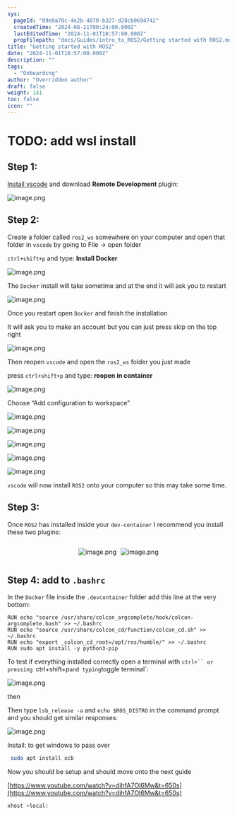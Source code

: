 ```yaml
---
sys:
  pageId: "89e0a78c-4e2b-4070-b327-d28cb0694742"
  createdTime: "2024-08-21T00:24:00.000Z"
  lastEditedTime: "2024-11-01T18:57:00.000Z"
  propFilepath: "docs/Guides/intro_to_ROS2/Getting started with ROS2.md"
title: "Getting started with ROS2"
date: "2024-11-01T18:57:00.000Z"
description: ""
tags:
  - "Onboarding"
author: "Overridden author"
draft: false
weight: 141
toc: false
icon: ""
---
```


# TODO: add wsl install

## Step 1:

[Install vscode](https://code.visualstudio.com/download) and download **Remote Development** plugin:

![image.png](https://prod-files-secure.s3.us-west-2.amazonaws.com/d518164a-d88e-44d1-a4ee-3adb3bd8bce0/efb52993-1881-4a40-b95e-6f020334f022/image.png?X-Amz-Algorithm=AWS4-HMAC-SHA256&X-Amz-Content-Sha256=UNSIGNED-PAYLOAD&X-Amz-Credential=ASIAZI2LB466UVVIFX6O%2F20250320%2Fus-west-2%2Fs3%2Faws4_request&X-Amz-Date=20250320T003736Z&X-Amz-Expires=3600&X-Amz-Security-Token=IQoJb3JpZ2luX2VjECUaCXVzLXdlc3QtMiJHMEUCIGu4qQYN4k3IjETKKSv3uEx6%2FdZXTthJdmZYjKohAW4EAiEAlsFJ%2FRhi0tx0gwBl3wyc%2FaJuupiJOsAPvIcMHRyYomYq%2FwMIfhAAGgw2Mzc0MjMxODM4MDUiDDQVaKVWmzBrGSLw9SrcAyZF8C69%2B%2BRWVsoYKGuTgQljOKvYai8n%2FLtX9izFvWLisPUw1swnNWVa5Eux44yt4%2F%2Fdtbi5m4mCVImOjiQRvzSjFjoJ1mIAY3dQf%2F3UqL1%2B3yCKNoyNU%2BwsWXTpoj75in8bANhWvdyHRKqyX3Jzuu4xNP2yWnxosc3121jFwWPHwDyrkVzicaZAWaVxw0Mxy6nvpQI8Z96mUc%2FlD4MBEusIZttEJtARCX7AsSGeWO41H31uxxPyBTiP1QDpvN9ZaY5eCqgq7LQ%2BWjJD%2FB5e%2FtaISWQXkbVwyWU%2Bnk%2FXDNj1Ycxyo4CqSd7juJJ4yVH%2BxmiWuZqf%2FtTJKo9YLuJGxXv0%2Fh2iKHg%2BngQryS%2BumvFAnpY0XACTitRqj2x3tmqL0nMv3TsUWM3iJr0VruNgAGSH0VEa8mto8LgFGHmMg4ouu9f5CV5xfgAnkCZ2fONjT4cmI4805Br9aZsbAAypREUHWHuJXVdpntXRP3aI%2BbDrqE576ttvQttom9oXsrUoxc2aEDMYkGY%2FBN51kGR6HcUQzYj2lI5mI96D3DB1UkWTxbRT4S5q1G3rIBob%2FF7wnpGiRbkQWI%2B%2FgEz0iYTjRNvy2kFnrMEzJcvrIEl1LquspYGCVI7j3daXW%2BJMMNLY7L4GOqUB4BSi6YickUDGmkkQC53i9i%2Fa8JIsQahrG9n9bAn6OIvkP69YlchChHZHg%2Bc%2FrGq6IWdyZbHB%2BRi2Kxl2VRSLfG3mCRH5pD3PF%2B1br3aRclRK1tltU8G41%2FAmgNbbGjwwmWnVGa23bwNsFGVU%2BuZbpBytYxOcAAH6blvQPz0zuBFMSJB5YBGHN7bHPbi4MNIKq%2FuyCNjGmLetSxgiv%2B6X23StFK3J&X-Amz-Signature=6f3e9410fcaa8b8cd9e69da9823335e109543e84b3256ac2422a374ca2eb4cc2&X-Amz-SignedHeaders=host&x-id=GetObject)

## Step 2:

Create a folder called `ros2_ws` somewhere on your computer and open that folder in `vscode` by going to File → open folder 

`ctrl+shift+p` and type: **Install Docker**

![image.png](https://prod-files-secure.s3.us-west-2.amazonaws.com/d518164a-d88e-44d1-a4ee-3adb3bd8bce0/2269dc0e-1cd5-47ff-bceb-c04ad9b2eab0/image.png?X-Amz-Algorithm=AWS4-HMAC-SHA256&X-Amz-Content-Sha256=UNSIGNED-PAYLOAD&X-Amz-Credential=ASIAZI2LB466UVVIFX6O%2F20250320%2Fus-west-2%2Fs3%2Faws4_request&X-Amz-Date=20250320T003736Z&X-Amz-Expires=3600&X-Amz-Security-Token=IQoJb3JpZ2luX2VjECUaCXVzLXdlc3QtMiJHMEUCIGu4qQYN4k3IjETKKSv3uEx6%2FdZXTthJdmZYjKohAW4EAiEAlsFJ%2FRhi0tx0gwBl3wyc%2FaJuupiJOsAPvIcMHRyYomYq%2FwMIfhAAGgw2Mzc0MjMxODM4MDUiDDQVaKVWmzBrGSLw9SrcAyZF8C69%2B%2BRWVsoYKGuTgQljOKvYai8n%2FLtX9izFvWLisPUw1swnNWVa5Eux44yt4%2F%2Fdtbi5m4mCVImOjiQRvzSjFjoJ1mIAY3dQf%2F3UqL1%2B3yCKNoyNU%2BwsWXTpoj75in8bANhWvdyHRKqyX3Jzuu4xNP2yWnxosc3121jFwWPHwDyrkVzicaZAWaVxw0Mxy6nvpQI8Z96mUc%2FlD4MBEusIZttEJtARCX7AsSGeWO41H31uxxPyBTiP1QDpvN9ZaY5eCqgq7LQ%2BWjJD%2FB5e%2FtaISWQXkbVwyWU%2Bnk%2FXDNj1Ycxyo4CqSd7juJJ4yVH%2BxmiWuZqf%2FtTJKo9YLuJGxXv0%2Fh2iKHg%2BngQryS%2BumvFAnpY0XACTitRqj2x3tmqL0nMv3TsUWM3iJr0VruNgAGSH0VEa8mto8LgFGHmMg4ouu9f5CV5xfgAnkCZ2fONjT4cmI4805Br9aZsbAAypREUHWHuJXVdpntXRP3aI%2BbDrqE576ttvQttom9oXsrUoxc2aEDMYkGY%2FBN51kGR6HcUQzYj2lI5mI96D3DB1UkWTxbRT4S5q1G3rIBob%2FF7wnpGiRbkQWI%2B%2FgEz0iYTjRNvy2kFnrMEzJcvrIEl1LquspYGCVI7j3daXW%2BJMMNLY7L4GOqUB4BSi6YickUDGmkkQC53i9i%2Fa8JIsQahrG9n9bAn6OIvkP69YlchChHZHg%2Bc%2FrGq6IWdyZbHB%2BRi2Kxl2VRSLfG3mCRH5pD3PF%2B1br3aRclRK1tltU8G41%2FAmgNbbGjwwmWnVGa23bwNsFGVU%2BuZbpBytYxOcAAH6blvQPz0zuBFMSJB5YBGHN7bHPbi4MNIKq%2FuyCNjGmLetSxgiv%2B6X23StFK3J&X-Amz-Signature=a0c24ddffe77c2f72c5d8a8d02e5da8903e0ea32451830cec8f12a48275e035c&X-Amz-SignedHeaders=host&x-id=GetObject)

The `Docker` install will take sometime and at the end it will ask you to restart

![image.png](https://prod-files-secure.s3.us-west-2.amazonaws.com/d518164a-d88e-44d1-a4ee-3adb3bd8bce0/ed233f78-be33-4b1f-b89c-9c346c0e961e/image.png?X-Amz-Algorithm=AWS4-HMAC-SHA256&X-Amz-Content-Sha256=UNSIGNED-PAYLOAD&X-Amz-Credential=ASIAZI2LB466UVVIFX6O%2F20250320%2Fus-west-2%2Fs3%2Faws4_request&X-Amz-Date=20250320T003736Z&X-Amz-Expires=3600&X-Amz-Security-Token=IQoJb3JpZ2luX2VjECUaCXVzLXdlc3QtMiJHMEUCIGu4qQYN4k3IjETKKSv3uEx6%2FdZXTthJdmZYjKohAW4EAiEAlsFJ%2FRhi0tx0gwBl3wyc%2FaJuupiJOsAPvIcMHRyYomYq%2FwMIfhAAGgw2Mzc0MjMxODM4MDUiDDQVaKVWmzBrGSLw9SrcAyZF8C69%2B%2BRWVsoYKGuTgQljOKvYai8n%2FLtX9izFvWLisPUw1swnNWVa5Eux44yt4%2F%2Fdtbi5m4mCVImOjiQRvzSjFjoJ1mIAY3dQf%2F3UqL1%2B3yCKNoyNU%2BwsWXTpoj75in8bANhWvdyHRKqyX3Jzuu4xNP2yWnxosc3121jFwWPHwDyrkVzicaZAWaVxw0Mxy6nvpQI8Z96mUc%2FlD4MBEusIZttEJtARCX7AsSGeWO41H31uxxPyBTiP1QDpvN9ZaY5eCqgq7LQ%2BWjJD%2FB5e%2FtaISWQXkbVwyWU%2Bnk%2FXDNj1Ycxyo4CqSd7juJJ4yVH%2BxmiWuZqf%2FtTJKo9YLuJGxXv0%2Fh2iKHg%2BngQryS%2BumvFAnpY0XACTitRqj2x3tmqL0nMv3TsUWM3iJr0VruNgAGSH0VEa8mto8LgFGHmMg4ouu9f5CV5xfgAnkCZ2fONjT4cmI4805Br9aZsbAAypREUHWHuJXVdpntXRP3aI%2BbDrqE576ttvQttom9oXsrUoxc2aEDMYkGY%2FBN51kGR6HcUQzYj2lI5mI96D3DB1UkWTxbRT4S5q1G3rIBob%2FF7wnpGiRbkQWI%2B%2FgEz0iYTjRNvy2kFnrMEzJcvrIEl1LquspYGCVI7j3daXW%2BJMMNLY7L4GOqUB4BSi6YickUDGmkkQC53i9i%2Fa8JIsQahrG9n9bAn6OIvkP69YlchChHZHg%2Bc%2FrGq6IWdyZbHB%2BRi2Kxl2VRSLfG3mCRH5pD3PF%2B1br3aRclRK1tltU8G41%2FAmgNbbGjwwmWnVGa23bwNsFGVU%2BuZbpBytYxOcAAH6blvQPz0zuBFMSJB5YBGHN7bHPbi4MNIKq%2FuyCNjGmLetSxgiv%2B6X23StFK3J&X-Amz-Signature=7da85d48d51573246c85cc148e7625f13a52d75913b8537a67b8d5bdcc3cbd5c&X-Amz-SignedHeaders=host&x-id=GetObject)

Once you restart open `Docker` and finish the installation

It will ask you to make an account but you can just press skip on the top right

![image.png](https://prod-files-secure.s3.us-west-2.amazonaws.com/d518164a-d88e-44d1-a4ee-3adb3bd8bce0/21010ad9-1659-4fd9-9f59-9932a09b2a3d/image.png?X-Amz-Algorithm=AWS4-HMAC-SHA256&X-Amz-Content-Sha256=UNSIGNED-PAYLOAD&X-Amz-Credential=ASIAZI2LB466UVVIFX6O%2F20250320%2Fus-west-2%2Fs3%2Faws4_request&X-Amz-Date=20250320T003736Z&X-Amz-Expires=3600&X-Amz-Security-Token=IQoJb3JpZ2luX2VjECUaCXVzLXdlc3QtMiJHMEUCIGu4qQYN4k3IjETKKSv3uEx6%2FdZXTthJdmZYjKohAW4EAiEAlsFJ%2FRhi0tx0gwBl3wyc%2FaJuupiJOsAPvIcMHRyYomYq%2FwMIfhAAGgw2Mzc0MjMxODM4MDUiDDQVaKVWmzBrGSLw9SrcAyZF8C69%2B%2BRWVsoYKGuTgQljOKvYai8n%2FLtX9izFvWLisPUw1swnNWVa5Eux44yt4%2F%2Fdtbi5m4mCVImOjiQRvzSjFjoJ1mIAY3dQf%2F3UqL1%2B3yCKNoyNU%2BwsWXTpoj75in8bANhWvdyHRKqyX3Jzuu4xNP2yWnxosc3121jFwWPHwDyrkVzicaZAWaVxw0Mxy6nvpQI8Z96mUc%2FlD4MBEusIZttEJtARCX7AsSGeWO41H31uxxPyBTiP1QDpvN9ZaY5eCqgq7LQ%2BWjJD%2FB5e%2FtaISWQXkbVwyWU%2Bnk%2FXDNj1Ycxyo4CqSd7juJJ4yVH%2BxmiWuZqf%2FtTJKo9YLuJGxXv0%2Fh2iKHg%2BngQryS%2BumvFAnpY0XACTitRqj2x3tmqL0nMv3TsUWM3iJr0VruNgAGSH0VEa8mto8LgFGHmMg4ouu9f5CV5xfgAnkCZ2fONjT4cmI4805Br9aZsbAAypREUHWHuJXVdpntXRP3aI%2BbDrqE576ttvQttom9oXsrUoxc2aEDMYkGY%2FBN51kGR6HcUQzYj2lI5mI96D3DB1UkWTxbRT4S5q1G3rIBob%2FF7wnpGiRbkQWI%2B%2FgEz0iYTjRNvy2kFnrMEzJcvrIEl1LquspYGCVI7j3daXW%2BJMMNLY7L4GOqUB4BSi6YickUDGmkkQC53i9i%2Fa8JIsQahrG9n9bAn6OIvkP69YlchChHZHg%2Bc%2FrGq6IWdyZbHB%2BRi2Kxl2VRSLfG3mCRH5pD3PF%2B1br3aRclRK1tltU8G41%2FAmgNbbGjwwmWnVGa23bwNsFGVU%2BuZbpBytYxOcAAH6blvQPz0zuBFMSJB5YBGHN7bHPbi4MNIKq%2FuyCNjGmLetSxgiv%2B6X23StFK3J&X-Amz-Signature=4d373955ea96c4f263c1446616d1a5e070b5256348cfe007edaca3b389b74d87&X-Amz-SignedHeaders=host&x-id=GetObject)

Then reopen `vscode` and open the `ros2_ws` folder you just made

press `ctrl+shift+p` and type: **reopen in container**

![image.png](https://prod-files-secure.s3.us-west-2.amazonaws.com/d518164a-d88e-44d1-a4ee-3adb3bd8bce0/4e93b8c2-41ad-488c-8095-c74205196118/image.png?X-Amz-Algorithm=AWS4-HMAC-SHA256&X-Amz-Content-Sha256=UNSIGNED-PAYLOAD&X-Amz-Credential=ASIAZI2LB466UVVIFX6O%2F20250320%2Fus-west-2%2Fs3%2Faws4_request&X-Amz-Date=20250320T003736Z&X-Amz-Expires=3600&X-Amz-Security-Token=IQoJb3JpZ2luX2VjECUaCXVzLXdlc3QtMiJHMEUCIGu4qQYN4k3IjETKKSv3uEx6%2FdZXTthJdmZYjKohAW4EAiEAlsFJ%2FRhi0tx0gwBl3wyc%2FaJuupiJOsAPvIcMHRyYomYq%2FwMIfhAAGgw2Mzc0MjMxODM4MDUiDDQVaKVWmzBrGSLw9SrcAyZF8C69%2B%2BRWVsoYKGuTgQljOKvYai8n%2FLtX9izFvWLisPUw1swnNWVa5Eux44yt4%2F%2Fdtbi5m4mCVImOjiQRvzSjFjoJ1mIAY3dQf%2F3UqL1%2B3yCKNoyNU%2BwsWXTpoj75in8bANhWvdyHRKqyX3Jzuu4xNP2yWnxosc3121jFwWPHwDyrkVzicaZAWaVxw0Mxy6nvpQI8Z96mUc%2FlD4MBEusIZttEJtARCX7AsSGeWO41H31uxxPyBTiP1QDpvN9ZaY5eCqgq7LQ%2BWjJD%2FB5e%2FtaISWQXkbVwyWU%2Bnk%2FXDNj1Ycxyo4CqSd7juJJ4yVH%2BxmiWuZqf%2FtTJKo9YLuJGxXv0%2Fh2iKHg%2BngQryS%2BumvFAnpY0XACTitRqj2x3tmqL0nMv3TsUWM3iJr0VruNgAGSH0VEa8mto8LgFGHmMg4ouu9f5CV5xfgAnkCZ2fONjT4cmI4805Br9aZsbAAypREUHWHuJXVdpntXRP3aI%2BbDrqE576ttvQttom9oXsrUoxc2aEDMYkGY%2FBN51kGR6HcUQzYj2lI5mI96D3DB1UkWTxbRT4S5q1G3rIBob%2FF7wnpGiRbkQWI%2B%2FgEz0iYTjRNvy2kFnrMEzJcvrIEl1LquspYGCVI7j3daXW%2BJMMNLY7L4GOqUB4BSi6YickUDGmkkQC53i9i%2Fa8JIsQahrG9n9bAn6OIvkP69YlchChHZHg%2Bc%2FrGq6IWdyZbHB%2BRi2Kxl2VRSLfG3mCRH5pD3PF%2B1br3aRclRK1tltU8G41%2FAmgNbbGjwwmWnVGa23bwNsFGVU%2BuZbpBytYxOcAAH6blvQPz0zuBFMSJB5YBGHN7bHPbi4MNIKq%2FuyCNjGmLetSxgiv%2B6X23StFK3J&X-Amz-Signature=25660d5e499c4b7bfd78bbc98eb579901168d81c3a991329618f01e2e63558e0&X-Amz-SignedHeaders=host&x-id=GetObject)

Choose “Add configuration to workspace”

![image.png](https://prod-files-secure.s3.us-west-2.amazonaws.com/d518164a-d88e-44d1-a4ee-3adb3bd8bce0/9560b282-5060-4989-ba37-97e7b2c22476/image.png?X-Amz-Algorithm=AWS4-HMAC-SHA256&X-Amz-Content-Sha256=UNSIGNED-PAYLOAD&X-Amz-Credential=ASIAZI2LB466UVVIFX6O%2F20250320%2Fus-west-2%2Fs3%2Faws4_request&X-Amz-Date=20250320T003736Z&X-Amz-Expires=3600&X-Amz-Security-Token=IQoJb3JpZ2luX2VjECUaCXVzLXdlc3QtMiJHMEUCIGu4qQYN4k3IjETKKSv3uEx6%2FdZXTthJdmZYjKohAW4EAiEAlsFJ%2FRhi0tx0gwBl3wyc%2FaJuupiJOsAPvIcMHRyYomYq%2FwMIfhAAGgw2Mzc0MjMxODM4MDUiDDQVaKVWmzBrGSLw9SrcAyZF8C69%2B%2BRWVsoYKGuTgQljOKvYai8n%2FLtX9izFvWLisPUw1swnNWVa5Eux44yt4%2F%2Fdtbi5m4mCVImOjiQRvzSjFjoJ1mIAY3dQf%2F3UqL1%2B3yCKNoyNU%2BwsWXTpoj75in8bANhWvdyHRKqyX3Jzuu4xNP2yWnxosc3121jFwWPHwDyrkVzicaZAWaVxw0Mxy6nvpQI8Z96mUc%2FlD4MBEusIZttEJtARCX7AsSGeWO41H31uxxPyBTiP1QDpvN9ZaY5eCqgq7LQ%2BWjJD%2FB5e%2FtaISWQXkbVwyWU%2Bnk%2FXDNj1Ycxyo4CqSd7juJJ4yVH%2BxmiWuZqf%2FtTJKo9YLuJGxXv0%2Fh2iKHg%2BngQryS%2BumvFAnpY0XACTitRqj2x3tmqL0nMv3TsUWM3iJr0VruNgAGSH0VEa8mto8LgFGHmMg4ouu9f5CV5xfgAnkCZ2fONjT4cmI4805Br9aZsbAAypREUHWHuJXVdpntXRP3aI%2BbDrqE576ttvQttom9oXsrUoxc2aEDMYkGY%2FBN51kGR6HcUQzYj2lI5mI96D3DB1UkWTxbRT4S5q1G3rIBob%2FF7wnpGiRbkQWI%2B%2FgEz0iYTjRNvy2kFnrMEzJcvrIEl1LquspYGCVI7j3daXW%2BJMMNLY7L4GOqUB4BSi6YickUDGmkkQC53i9i%2Fa8JIsQahrG9n9bAn6OIvkP69YlchChHZHg%2Bc%2FrGq6IWdyZbHB%2BRi2Kxl2VRSLfG3mCRH5pD3PF%2B1br3aRclRK1tltU8G41%2FAmgNbbGjwwmWnVGa23bwNsFGVU%2BuZbpBytYxOcAAH6blvQPz0zuBFMSJB5YBGHN7bHPbi4MNIKq%2FuyCNjGmLetSxgiv%2B6X23StFK3J&X-Amz-Signature=4d58ab65e32fdc582876e86eadedbade44134a214bf02ce6ddf06bfc9261f696&X-Amz-SignedHeaders=host&x-id=GetObject)

![image.png](https://prod-files-secure.s3.us-west-2.amazonaws.com/d518164a-d88e-44d1-a4ee-3adb3bd8bce0/2ee63f81-886b-48e8-a553-dc6e5eac99e4/image.png?X-Amz-Algorithm=AWS4-HMAC-SHA256&X-Amz-Content-Sha256=UNSIGNED-PAYLOAD&X-Amz-Credential=ASIAZI2LB466UVVIFX6O%2F20250320%2Fus-west-2%2Fs3%2Faws4_request&X-Amz-Date=20250320T003736Z&X-Amz-Expires=3600&X-Amz-Security-Token=IQoJb3JpZ2luX2VjECUaCXVzLXdlc3QtMiJHMEUCIGu4qQYN4k3IjETKKSv3uEx6%2FdZXTthJdmZYjKohAW4EAiEAlsFJ%2FRhi0tx0gwBl3wyc%2FaJuupiJOsAPvIcMHRyYomYq%2FwMIfhAAGgw2Mzc0MjMxODM4MDUiDDQVaKVWmzBrGSLw9SrcAyZF8C69%2B%2BRWVsoYKGuTgQljOKvYai8n%2FLtX9izFvWLisPUw1swnNWVa5Eux44yt4%2F%2Fdtbi5m4mCVImOjiQRvzSjFjoJ1mIAY3dQf%2F3UqL1%2B3yCKNoyNU%2BwsWXTpoj75in8bANhWvdyHRKqyX3Jzuu4xNP2yWnxosc3121jFwWPHwDyrkVzicaZAWaVxw0Mxy6nvpQI8Z96mUc%2FlD4MBEusIZttEJtARCX7AsSGeWO41H31uxxPyBTiP1QDpvN9ZaY5eCqgq7LQ%2BWjJD%2FB5e%2FtaISWQXkbVwyWU%2Bnk%2FXDNj1Ycxyo4CqSd7juJJ4yVH%2BxmiWuZqf%2FtTJKo9YLuJGxXv0%2Fh2iKHg%2BngQryS%2BumvFAnpY0XACTitRqj2x3tmqL0nMv3TsUWM3iJr0VruNgAGSH0VEa8mto8LgFGHmMg4ouu9f5CV5xfgAnkCZ2fONjT4cmI4805Br9aZsbAAypREUHWHuJXVdpntXRP3aI%2BbDrqE576ttvQttom9oXsrUoxc2aEDMYkGY%2FBN51kGR6HcUQzYj2lI5mI96D3DB1UkWTxbRT4S5q1G3rIBob%2FF7wnpGiRbkQWI%2B%2FgEz0iYTjRNvy2kFnrMEzJcvrIEl1LquspYGCVI7j3daXW%2BJMMNLY7L4GOqUB4BSi6YickUDGmkkQC53i9i%2Fa8JIsQahrG9n9bAn6OIvkP69YlchChHZHg%2Bc%2FrGq6IWdyZbHB%2BRi2Kxl2VRSLfG3mCRH5pD3PF%2B1br3aRclRK1tltU8G41%2FAmgNbbGjwwmWnVGa23bwNsFGVU%2BuZbpBytYxOcAAH6blvQPz0zuBFMSJB5YBGHN7bHPbi4MNIKq%2FuyCNjGmLetSxgiv%2B6X23StFK3J&X-Amz-Signature=912719c052debe35f540442b069e6c943449ecd4782d136bb923641da381ee27&X-Amz-SignedHeaders=host&x-id=GetObject)

![image.png](https://prod-files-secure.s3.us-west-2.amazonaws.com/d518164a-d88e-44d1-a4ee-3adb3bd8bce0/ae1580b2-b048-407e-aed9-b584224a7a04/image.png?X-Amz-Algorithm=AWS4-HMAC-SHA256&X-Amz-Content-Sha256=UNSIGNED-PAYLOAD&X-Amz-Credential=ASIAZI2LB466UVVIFX6O%2F20250320%2Fus-west-2%2Fs3%2Faws4_request&X-Amz-Date=20250320T003736Z&X-Amz-Expires=3600&X-Amz-Security-Token=IQoJb3JpZ2luX2VjECUaCXVzLXdlc3QtMiJHMEUCIGu4qQYN4k3IjETKKSv3uEx6%2FdZXTthJdmZYjKohAW4EAiEAlsFJ%2FRhi0tx0gwBl3wyc%2FaJuupiJOsAPvIcMHRyYomYq%2FwMIfhAAGgw2Mzc0MjMxODM4MDUiDDQVaKVWmzBrGSLw9SrcAyZF8C69%2B%2BRWVsoYKGuTgQljOKvYai8n%2FLtX9izFvWLisPUw1swnNWVa5Eux44yt4%2F%2Fdtbi5m4mCVImOjiQRvzSjFjoJ1mIAY3dQf%2F3UqL1%2B3yCKNoyNU%2BwsWXTpoj75in8bANhWvdyHRKqyX3Jzuu4xNP2yWnxosc3121jFwWPHwDyrkVzicaZAWaVxw0Mxy6nvpQI8Z96mUc%2FlD4MBEusIZttEJtARCX7AsSGeWO41H31uxxPyBTiP1QDpvN9ZaY5eCqgq7LQ%2BWjJD%2FB5e%2FtaISWQXkbVwyWU%2Bnk%2FXDNj1Ycxyo4CqSd7juJJ4yVH%2BxmiWuZqf%2FtTJKo9YLuJGxXv0%2Fh2iKHg%2BngQryS%2BumvFAnpY0XACTitRqj2x3tmqL0nMv3TsUWM3iJr0VruNgAGSH0VEa8mto8LgFGHmMg4ouu9f5CV5xfgAnkCZ2fONjT4cmI4805Br9aZsbAAypREUHWHuJXVdpntXRP3aI%2BbDrqE576ttvQttom9oXsrUoxc2aEDMYkGY%2FBN51kGR6HcUQzYj2lI5mI96D3DB1UkWTxbRT4S5q1G3rIBob%2FF7wnpGiRbkQWI%2B%2FgEz0iYTjRNvy2kFnrMEzJcvrIEl1LquspYGCVI7j3daXW%2BJMMNLY7L4GOqUB4BSi6YickUDGmkkQC53i9i%2Fa8JIsQahrG9n9bAn6OIvkP69YlchChHZHg%2Bc%2FrGq6IWdyZbHB%2BRi2Kxl2VRSLfG3mCRH5pD3PF%2B1br3aRclRK1tltU8G41%2FAmgNbbGjwwmWnVGa23bwNsFGVU%2BuZbpBytYxOcAAH6blvQPz0zuBFMSJB5YBGHN7bHPbi4MNIKq%2FuyCNjGmLetSxgiv%2B6X23StFK3J&X-Amz-Signature=b842d1408960fd8db1490f4fc051ee3ffeca9eeb4acd170576149da25d123257&X-Amz-SignedHeaders=host&x-id=GetObject)

![image.png](https://prod-files-secure.s3.us-west-2.amazonaws.com/d518164a-d88e-44d1-a4ee-3adb3bd8bce0/53255b28-f75e-430f-b9e3-c0ac8577e42b/image.png?X-Amz-Algorithm=AWS4-HMAC-SHA256&X-Amz-Content-Sha256=UNSIGNED-PAYLOAD&X-Amz-Credential=ASIAZI2LB466UVVIFX6O%2F20250320%2Fus-west-2%2Fs3%2Faws4_request&X-Amz-Date=20250320T003736Z&X-Amz-Expires=3600&X-Amz-Security-Token=IQoJb3JpZ2luX2VjECUaCXVzLXdlc3QtMiJHMEUCIGu4qQYN4k3IjETKKSv3uEx6%2FdZXTthJdmZYjKohAW4EAiEAlsFJ%2FRhi0tx0gwBl3wyc%2FaJuupiJOsAPvIcMHRyYomYq%2FwMIfhAAGgw2Mzc0MjMxODM4MDUiDDQVaKVWmzBrGSLw9SrcAyZF8C69%2B%2BRWVsoYKGuTgQljOKvYai8n%2FLtX9izFvWLisPUw1swnNWVa5Eux44yt4%2F%2Fdtbi5m4mCVImOjiQRvzSjFjoJ1mIAY3dQf%2F3UqL1%2B3yCKNoyNU%2BwsWXTpoj75in8bANhWvdyHRKqyX3Jzuu4xNP2yWnxosc3121jFwWPHwDyrkVzicaZAWaVxw0Mxy6nvpQI8Z96mUc%2FlD4MBEusIZttEJtARCX7AsSGeWO41H31uxxPyBTiP1QDpvN9ZaY5eCqgq7LQ%2BWjJD%2FB5e%2FtaISWQXkbVwyWU%2Bnk%2FXDNj1Ycxyo4CqSd7juJJ4yVH%2BxmiWuZqf%2FtTJKo9YLuJGxXv0%2Fh2iKHg%2BngQryS%2BumvFAnpY0XACTitRqj2x3tmqL0nMv3TsUWM3iJr0VruNgAGSH0VEa8mto8LgFGHmMg4ouu9f5CV5xfgAnkCZ2fONjT4cmI4805Br9aZsbAAypREUHWHuJXVdpntXRP3aI%2BbDrqE576ttvQttom9oXsrUoxc2aEDMYkGY%2FBN51kGR6HcUQzYj2lI5mI96D3DB1UkWTxbRT4S5q1G3rIBob%2FF7wnpGiRbkQWI%2B%2FgEz0iYTjRNvy2kFnrMEzJcvrIEl1LquspYGCVI7j3daXW%2BJMMNLY7L4GOqUB4BSi6YickUDGmkkQC53i9i%2Fa8JIsQahrG9n9bAn6OIvkP69YlchChHZHg%2Bc%2FrGq6IWdyZbHB%2BRi2Kxl2VRSLfG3mCRH5pD3PF%2B1br3aRclRK1tltU8G41%2FAmgNbbGjwwmWnVGa23bwNsFGVU%2BuZbpBytYxOcAAH6blvQPz0zuBFMSJB5YBGHN7bHPbi4MNIKq%2FuyCNjGmLetSxgiv%2B6X23StFK3J&X-Amz-Signature=f90076b6910293ae72ae5013ade3230ff84fd05c9f0b13c13d08ce8b1c1fc928&X-Amz-SignedHeaders=host&x-id=GetObject)

![image.png](https://prod-files-secure.s3.us-west-2.amazonaws.com/d518164a-d88e-44d1-a4ee-3adb3bd8bce0/7c562767-5af9-4ffb-97d1-327bcdf4ee00/image.png?X-Amz-Algorithm=AWS4-HMAC-SHA256&X-Amz-Content-Sha256=UNSIGNED-PAYLOAD&X-Amz-Credential=ASIAZI2LB466UVVIFX6O%2F20250320%2Fus-west-2%2Fs3%2Faws4_request&X-Amz-Date=20250320T003736Z&X-Amz-Expires=3600&X-Amz-Security-Token=IQoJb3JpZ2luX2VjECUaCXVzLXdlc3QtMiJHMEUCIGu4qQYN4k3IjETKKSv3uEx6%2FdZXTthJdmZYjKohAW4EAiEAlsFJ%2FRhi0tx0gwBl3wyc%2FaJuupiJOsAPvIcMHRyYomYq%2FwMIfhAAGgw2Mzc0MjMxODM4MDUiDDQVaKVWmzBrGSLw9SrcAyZF8C69%2B%2BRWVsoYKGuTgQljOKvYai8n%2FLtX9izFvWLisPUw1swnNWVa5Eux44yt4%2F%2Fdtbi5m4mCVImOjiQRvzSjFjoJ1mIAY3dQf%2F3UqL1%2B3yCKNoyNU%2BwsWXTpoj75in8bANhWvdyHRKqyX3Jzuu4xNP2yWnxosc3121jFwWPHwDyrkVzicaZAWaVxw0Mxy6nvpQI8Z96mUc%2FlD4MBEusIZttEJtARCX7AsSGeWO41H31uxxPyBTiP1QDpvN9ZaY5eCqgq7LQ%2BWjJD%2FB5e%2FtaISWQXkbVwyWU%2Bnk%2FXDNj1Ycxyo4CqSd7juJJ4yVH%2BxmiWuZqf%2FtTJKo9YLuJGxXv0%2Fh2iKHg%2BngQryS%2BumvFAnpY0XACTitRqj2x3tmqL0nMv3TsUWM3iJr0VruNgAGSH0VEa8mto8LgFGHmMg4ouu9f5CV5xfgAnkCZ2fONjT4cmI4805Br9aZsbAAypREUHWHuJXVdpntXRP3aI%2BbDrqE576ttvQttom9oXsrUoxc2aEDMYkGY%2FBN51kGR6HcUQzYj2lI5mI96D3DB1UkWTxbRT4S5q1G3rIBob%2FF7wnpGiRbkQWI%2B%2FgEz0iYTjRNvy2kFnrMEzJcvrIEl1LquspYGCVI7j3daXW%2BJMMNLY7L4GOqUB4BSi6YickUDGmkkQC53i9i%2Fa8JIsQahrG9n9bAn6OIvkP69YlchChHZHg%2Bc%2FrGq6IWdyZbHB%2BRi2Kxl2VRSLfG3mCRH5pD3PF%2B1br3aRclRK1tltU8G41%2FAmgNbbGjwwmWnVGa23bwNsFGVU%2BuZbpBytYxOcAAH6blvQPz0zuBFMSJB5YBGHN7bHPbi4MNIKq%2FuyCNjGmLetSxgiv%2B6X23StFK3J&X-Amz-Signature=711b2e70f8ee2503cc727dc2cf13163d98031c15a2aa0a3523fc7cab75f674e1&X-Amz-SignedHeaders=host&x-id=GetObject)

`vscode` will now install `ROS2` onto your computer so this may take some time.

## Step 3:

Once `ROS2` has installed inside your `dev-container` I recommend you install these two plugins:

<div style="display: flex;flex-direction: row; column-gap:10px; max-width: 630px;justify-content: center;">
<div>

![image.png](https://prod-files-secure.s3.us-west-2.amazonaws.com/d518164a-d88e-44d1-a4ee-3adb3bd8bce0/3fc3d550-5a54-4ba1-ba6b-faa01cdb7369/image.png?X-Amz-Algorithm=AWS4-HMAC-SHA256&X-Amz-Content-Sha256=UNSIGNED-PAYLOAD&X-Amz-Credential=ASIAZI2LB4662KMBCBHM%2F20250320%2Fus-west-2%2Fs3%2Faws4_request&X-Amz-Date=20250320T003738Z&X-Amz-Expires=3600&X-Amz-Security-Token=IQoJb3JpZ2luX2VjECUaCXVzLXdlc3QtMiJHMEUCICXROiI8Oh9g8h4gZI8eCNBEVcORUj7iPn2Vm58WCPHRAiEAtvfXW%2BtqaEKJkED2pTHeOsPaGIsLj83lHKdSZSuzQ28q%2FwMIfhAAGgw2Mzc0MjMxODM4MDUiDEYkgO%2FPxEWal9SDjyrcA70A9EDcM2oYIlUV8KM6KAKWwvXaeMrw8TFiCJHqLRFTIm6DNGmB%2FGGZpEP8JQ3%2FX7qzq%2FEmQtmOY8nrJ1xZgKP4qi%2Frf60cbpUTvgzYXGMS%2FGp5qItBG7%2FjY0BxXw71cZznK4nWliZLPzAPgA9SjJx4gvvJZx%2B0qpfkW0ZAcPWJgJjwWH5f3zydciwNT3uTFQb9oTKAlNce%2F1crmUXf58SMZDMYBPzeMShXhnanOe380mg81UdBd21%2F0xSR7ApvGqNs%2B3Rz4reEyBvILB%2Bl3eI33lEO0n73K8KfNFtObtNM5hIwi%2Be%2FMNCRBW9pWuUSkWUGE6Wi6kIFco2eje8nl0%2BRTDutxgL%2Fem118q0ECqQegIWXLBh8eOUnILcQbbSW%2BT%2BZWk8lqZogcxfsat%2BvJCaalJKMo4yVbHfVl9RpARqO2sLdOUUTR8wrznWgeNKeMhwoLbNCtevJUphTOi1%2BjVnCWwi78QExCgR0D5LTjDFzrRxBu5cmFPotbbGUigus9u6NYHEMnSYZPSpZA2cJV8r4ie7atiGaZFttG9XMtgJJQSvBQKrUmpJ927xbnWsq1mS5RwjAHQjZN%2Bc%2BaDAjo6RaS3ufsdWXlINVsF1yv%2BbLpFj7mjt%2FNgWTfkkSMNLY7L4GOqUBb82LXtjlrc8wd3A59GtVydaQGGX%2FIV3EIwQhmRaYVJSmzMglavhk%2FKJg1aAR4aUO%2BiqXLsSJyQCs6XmnbGBAfFPQUuZWp2SjVgHmPmVHSWo0dNHH38Ib%2BcE1kJhPJskCGk7EY4ZYvYYIm28vJ%2Fk4bUMl2N8OSBifjY8Ijw%2Bamyon3xVRn2oGc%2FI8%2FVF%2BR8V19RxNTU%2BU9VJbRnJrLiDNfrQ%2B5F3P&X-Amz-Signature=a58868f40dfc9e369446ac1aa70d39283f007433a9f4133949696555fb15277f&X-Amz-SignedHeaders=host&x-id=GetObject)

</div>
<div>

![image.png](https://prod-files-secure.s3.us-west-2.amazonaws.com/d518164a-d88e-44d1-a4ee-3adb3bd8bce0/d994cc66-13c2-4093-a5a3-f84cf4601a82/image.png?X-Amz-Algorithm=AWS4-HMAC-SHA256&X-Amz-Content-Sha256=UNSIGNED-PAYLOAD&X-Amz-Credential=ASIAZI2LB466ZRPLWRDD%2F20250320%2Fus-west-2%2Fs3%2Faws4_request&X-Amz-Date=20250320T003738Z&X-Amz-Expires=3600&X-Amz-Security-Token=IQoJb3JpZ2luX2VjECUaCXVzLXdlc3QtMiJIMEYCIQDWtrcfS3BM4qO9RyeOwRxUWLyAIp1pM%2BQM%2B1FzwEiyPQIhAN3Aq4p%2FJvvEnKlIUtOY8uV8U8A0Cam0tRVkIUDQEF5%2BKv8DCH4QABoMNjM3NDIzMTgzODA1IgwzZu73mMKMiMN284Yq3APVwuwRHMyynAQRLxiwy9UNsVhkmiBNYFlkqMgQYT%2FEeCwOTQHVIqYMaZF1pZC3GqrIIWWKsbBC%2F2PwTlvuPNIRHYV6jliBAFF3pb9kUqPNNHEIG8F59rJ7UkZEOtEW0COVPQEtXtpDOaaNQ8TJFyHKytSz7GQopch5cpLIAyYl4%2Fipx9Hihq0ZofkZWM2tbjMfbvTMAKlS3dMsXO1%2Fd582RzAgmV1A9SFCQHQvcCd6jpbx0EHkZ82Qw%2BmrcYqZm0AZzg%2FEzPXHevu2zo2%2FMiPaT7e8QvxC5LG7dCYiZtx693bAF3oVjg2oApGM77p7r%2FoLW5vihNaSjcQzxZ7MEQi8Vid8Fkao2Ajz8Ay4oEBJ9z6BN4NaHaJlKgM7RXb5YBzw5OukAhv%2FLpM0debRrnbVktVkcbetr%2BlEHozSIjsoIm4gzS%2Bh6CxpPAPv7VVtg0ZNPzG%2FNonHidvztmJ4rANZgcn%2F32f1VRv1moONVv46xw0%2BA%2Bzy2uBHMwGZhIT2hf6epUVtzReT4E4VDajYVo2fetefpQheGXzQORTK57AcrwjDVhh5dElg35HJU7pFZYA7OU560NlliwylzbOi%2Fg77j2wtG1wOrG%2BZ59F8bavQaQEtcq2kWCJgKXLqbTC32ey%2BBjqkAS%2FMGm5%2BWmsnK143U5zZWKH0KQ44PZ12dpQEhoMXZ4tapH5fIPN8X95VRKfEJCcIegIRPyNkcHSbJrfkKlgF%2F8oQ7hTOx%2FRJj5cGEZ%2BRcwCSp2qpDpxvnNhYT1cPozRVcty6ZJb167sQuNBBVpNzNtwnZPZZe6euWxUclDiuLSGHPq8eGgP2XCBE8AXey6JBzpfcps%2FV3F3k2oycBnzavq%2FLyHE7&X-Amz-Signature=7497bf18006aa8a9e3e2e87ef44efda7168d20a951f4fa4521e89e1738c5b553&X-Amz-SignedHeaders=host&x-id=GetObject)

</div>
</div>

## Step 4: add to `.bashrc`

In the `Docker` file inside the `.devcontainer` folder add this line at the very bottom: 

```docker
RUN echo "source /usr/share/colcon_argcomplete/hook/colcon-argcomplete.bash" >> ~/.bashrc
RUN echo "source /usr/share/colcon_cd/function/colcon_cd.sh" >> ~/.bashrc
RUN echo "export _colcon_cd_root=/opt/ros/humble/" >> ~/.bashrc
RUN sudo apt install -y python3-pip 
```

To test if everything installed correctly open a terminal with `ctrl+`` or pressing `ctrl+shift+p` and typing `toggle terminal`:

![image.png](https://prod-files-secure.s3.us-west-2.amazonaws.com/d518164a-d88e-44d1-a4ee-3adb3bd8bce0/6a4943d8-b04e-4c02-9a58-775f3384d1a5/image.png?X-Amz-Algorithm=AWS4-HMAC-SHA256&X-Amz-Content-Sha256=UNSIGNED-PAYLOAD&X-Amz-Credential=ASIAZI2LB466UVVIFX6O%2F20250320%2Fus-west-2%2Fs3%2Faws4_request&X-Amz-Date=20250320T003736Z&X-Amz-Expires=3600&X-Amz-Security-Token=IQoJb3JpZ2luX2VjECUaCXVzLXdlc3QtMiJHMEUCIGu4qQYN4k3IjETKKSv3uEx6%2FdZXTthJdmZYjKohAW4EAiEAlsFJ%2FRhi0tx0gwBl3wyc%2FaJuupiJOsAPvIcMHRyYomYq%2FwMIfhAAGgw2Mzc0MjMxODM4MDUiDDQVaKVWmzBrGSLw9SrcAyZF8C69%2B%2BRWVsoYKGuTgQljOKvYai8n%2FLtX9izFvWLisPUw1swnNWVa5Eux44yt4%2F%2Fdtbi5m4mCVImOjiQRvzSjFjoJ1mIAY3dQf%2F3UqL1%2B3yCKNoyNU%2BwsWXTpoj75in8bANhWvdyHRKqyX3Jzuu4xNP2yWnxosc3121jFwWPHwDyrkVzicaZAWaVxw0Mxy6nvpQI8Z96mUc%2FlD4MBEusIZttEJtARCX7AsSGeWO41H31uxxPyBTiP1QDpvN9ZaY5eCqgq7LQ%2BWjJD%2FB5e%2FtaISWQXkbVwyWU%2Bnk%2FXDNj1Ycxyo4CqSd7juJJ4yVH%2BxmiWuZqf%2FtTJKo9YLuJGxXv0%2Fh2iKHg%2BngQryS%2BumvFAnpY0XACTitRqj2x3tmqL0nMv3TsUWM3iJr0VruNgAGSH0VEa8mto8LgFGHmMg4ouu9f5CV5xfgAnkCZ2fONjT4cmI4805Br9aZsbAAypREUHWHuJXVdpntXRP3aI%2BbDrqE576ttvQttom9oXsrUoxc2aEDMYkGY%2FBN51kGR6HcUQzYj2lI5mI96D3DB1UkWTxbRT4S5q1G3rIBob%2FF7wnpGiRbkQWI%2B%2FgEz0iYTjRNvy2kFnrMEzJcvrIEl1LquspYGCVI7j3daXW%2BJMMNLY7L4GOqUB4BSi6YickUDGmkkQC53i9i%2Fa8JIsQahrG9n9bAn6OIvkP69YlchChHZHg%2Bc%2FrGq6IWdyZbHB%2BRi2Kxl2VRSLfG3mCRH5pD3PF%2B1br3aRclRK1tltU8G41%2FAmgNbbGjwwmWnVGa23bwNsFGVU%2BuZbpBytYxOcAAH6blvQPz0zuBFMSJB5YBGHN7bHPbi4MNIKq%2FuyCNjGmLetSxgiv%2B6X23StFK3J&X-Amz-Signature=b0a83f3bd1b591f9d128c8feffaa8ff7435d7ffdf15718cc80d2bde7293834e2&X-Amz-SignedHeaders=host&x-id=GetObject)

then 

Then type `lsb_release -a` and `echo $ROS_DISTRO` in the command prompt and you should get similar responses:

![image.png](https://prod-files-secure.s3.us-west-2.amazonaws.com/d518164a-d88e-44d1-a4ee-3adb3bd8bce0/3e635dec-a805-4e85-8b9e-d000e5b71a4e/image.png?X-Amz-Algorithm=AWS4-HMAC-SHA256&X-Amz-Content-Sha256=UNSIGNED-PAYLOAD&X-Amz-Credential=ASIAZI2LB466UVVIFX6O%2F20250320%2Fus-west-2%2Fs3%2Faws4_request&X-Amz-Date=20250320T003736Z&X-Amz-Expires=3600&X-Amz-Security-Token=IQoJb3JpZ2luX2VjECUaCXVzLXdlc3QtMiJHMEUCIGu4qQYN4k3IjETKKSv3uEx6%2FdZXTthJdmZYjKohAW4EAiEAlsFJ%2FRhi0tx0gwBl3wyc%2FaJuupiJOsAPvIcMHRyYomYq%2FwMIfhAAGgw2Mzc0MjMxODM4MDUiDDQVaKVWmzBrGSLw9SrcAyZF8C69%2B%2BRWVsoYKGuTgQljOKvYai8n%2FLtX9izFvWLisPUw1swnNWVa5Eux44yt4%2F%2Fdtbi5m4mCVImOjiQRvzSjFjoJ1mIAY3dQf%2F3UqL1%2B3yCKNoyNU%2BwsWXTpoj75in8bANhWvdyHRKqyX3Jzuu4xNP2yWnxosc3121jFwWPHwDyrkVzicaZAWaVxw0Mxy6nvpQI8Z96mUc%2FlD4MBEusIZttEJtARCX7AsSGeWO41H31uxxPyBTiP1QDpvN9ZaY5eCqgq7LQ%2BWjJD%2FB5e%2FtaISWQXkbVwyWU%2Bnk%2FXDNj1Ycxyo4CqSd7juJJ4yVH%2BxmiWuZqf%2FtTJKo9YLuJGxXv0%2Fh2iKHg%2BngQryS%2BumvFAnpY0XACTitRqj2x3tmqL0nMv3TsUWM3iJr0VruNgAGSH0VEa8mto8LgFGHmMg4ouu9f5CV5xfgAnkCZ2fONjT4cmI4805Br9aZsbAAypREUHWHuJXVdpntXRP3aI%2BbDrqE576ttvQttom9oXsrUoxc2aEDMYkGY%2FBN51kGR6HcUQzYj2lI5mI96D3DB1UkWTxbRT4S5q1G3rIBob%2FF7wnpGiRbkQWI%2B%2FgEz0iYTjRNvy2kFnrMEzJcvrIEl1LquspYGCVI7j3daXW%2BJMMNLY7L4GOqUB4BSi6YickUDGmkkQC53i9i%2Fa8JIsQahrG9n9bAn6OIvkP69YlchChHZHg%2Bc%2FrGq6IWdyZbHB%2BRi2Kxl2VRSLfG3mCRH5pD3PF%2B1br3aRclRK1tltU8G41%2FAmgNbbGjwwmWnVGa23bwNsFGVU%2BuZbpBytYxOcAAH6blvQPz0zuBFMSJB5YBGHN7bHPbi4MNIKq%2FuyCNjGmLetSxgiv%2B6X23StFK3J&X-Amz-Signature=81fcf48978a9f93c445461cab308d9711123f665bd1bf919e8411c66c18718e4&X-Amz-SignedHeaders=host&x-id=GetObject)

Install:  to get windows to pass over

```bash
 sudo apt install xcb
```

Now you should be setup and should move onto the next guide 

[https://www.youtube.com/watch?v=dihfA7Ol6Mw&t=650s](https://www.youtube.com/watch?v=dihfA7Ol6Mw&t=650s)

```python
xhost +local:
```
